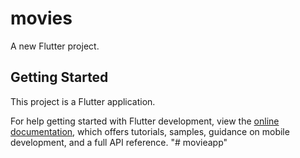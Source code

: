 # movies

A new Flutter project.

## Getting Started

This project is  a Flutter application.


For help getting started with Flutter development, view the
[online documentation](https://docs.flutter.dev/), which offers tutorials,
samples, guidance on mobile development, and a full API reference.
"# movieapp" 
